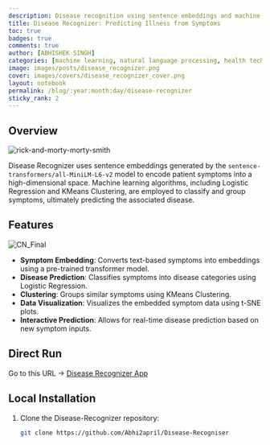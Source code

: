 ```yaml
---
description: Disease recognition using sentence embeddings and machine learning algorithms
title: Disease Recognizer: Predicting Illness from Symptoms
toc: true
badges: true
comments: true
author: [ABHISHEK SINGH]
categories: [machine learning, natural language processing, health tech]
image: images/posts/disease_recognizer.png
cover: images/covers/disease_recognizer_cover.png
layout: notebook
permalink: /blog/:year:month:day/disease-recognizer
sticky_rank: 2
---
```


## Overview
![rick-and-morty-morty-smith](https://github.com/user-attachments/assets/3a780226-bb0c-425a-9316-3872f465b5ad)

Disease Recognizer uses sentence embeddings generated by the `sentence-transformers/all-MiniLM-L6-v2` model to encode patient symptoms into a high-dimensional space. Machine learning algorithms, including Logistic Regression and KMeans Clustering, are employed to classify and group symptoms, ultimately predicting the associated disease.

## Features
![CN_Final](https://github.com/user-attachments/assets/055eb59d-6561-4f9e-9797-db6f97202dc2)

- **Symptom Embedding**: Converts text-based symptoms into embeddings using a pre-trained transformer model.
- **Disease Prediction**: Classifies symptoms into disease categories using Logistic Regression.
- **Clustering**: Groups similar symptoms using KMeans Clustering.
- **Data Visualization**: Visualizes the embedded symptom data using t-SNE plots.
- **Interactive Prediction**: Allows for real-time disease prediction based on new symptom inputs.

## Direct Run
Go to this URL -> [Disease Recognizer App](https://disease-recogniser-nlp-team-ais.streamlit.app/)

## Local Installation

1. Clone the Disease-Recognizer repository:

   ```sh
   git clone https://github.com/Abhi2april/Disease-Recogniser
